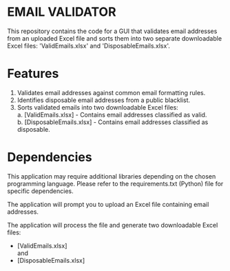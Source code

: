 # EMAIL VALIDATOR
This repository contains the code for a GUI that validates email addresses from an uploaded Excel file and sorts them into two separate downloadable Excel files: 'ValidEmails.xlsx' and 'DisposableEmails.xlsx'.

# Features
1. Validates email addresses against common email formatting rules.  
2. Identifies disposable email addresses from a public blacklist.
3. Sorts validated emails into two downloadable Excel files:<br>
   a. [ValidEmails.xlsx] - Contains email addresses classified as valid.<br>
   b. [DisposableEmails.xlsx] - Contains email addresses classified as disposable.<br>

# Dependencies
This application may require additional libraries depending on the chosen programming language. Please refer to the requirements.txt (Python) file for specific dependencies.<br>

The application will prompt you to upload an Excel file containing email addresses.

The application will process the file and generate two downloadable Excel files: <br>
- [ValidEmails.xlsx]  <br>and<br>
- [DisposableEmails.xlsx]

